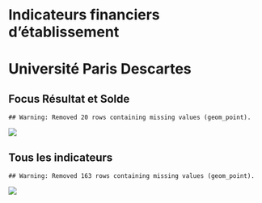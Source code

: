 Indicateurs financiers d’établissement
================

# Université Paris Descartes

## Focus Résultat et Solde

    ## Warning: Removed 20 rows containing missing values (geom_point).

![](/home/julien/repo/cpesr/RFC/Finances/Etablissements/université_paris_descartes_files/figure-gfm/etab.focus-1.png)<!-- -->

## Tous les indicateurs

    ## Warning: Removed 163 rows containing missing values (geom_point).

![](/home/julien/repo/cpesr/RFC/Finances/Etablissements/université_paris_descartes_files/figure-gfm/etab-1.png)<!-- -->
